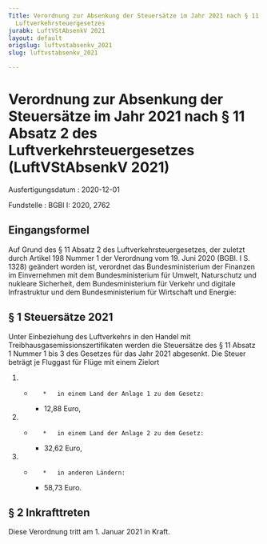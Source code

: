 ```yaml
---
Title: Verordnung zur Absenkung der Steuersätze im Jahr 2021 nach § 11 Absatz 2 des
  Luftverkehrsteuergesetzes
jurabk: LuftVStAbsenkV 2021
layout: default
origslug: luftvstabsenkv_2021
slug: luftvstabsenkv_2021

---
```


# Verordnung zur Absenkung der Steuersätze im Jahr 2021 nach § 11 Absatz 2 des Luftverkehrsteuergesetzes (LuftVStAbsenkV 2021)

Ausfertigungsdatum
:   2020-12-01

Fundstelle
:   BGBl I: 2020, 2762


## Eingangsformel

Auf Grund des § 11 Absatz 2 des Luftverkehrsteuergesetzes, der zuletzt durch Artikel 198 Nummer 1 der Verordnung vom 19. Juni 2020 (BGBl. I S. 1328) geändert worden ist, verordnet das Bundesministerium der Finanzen im Einvernehmen mit dem Bundesministerium für Umwelt, Naturschutz und nukleare Sicherheit, dem Bundesministerium für Verkehr und digitale Infrastruktur und dem Bundesministerium für Wirtschaft und Energie:


## § 1 Steuersätze 2021

Unter Einbeziehung des Luftverkehrs in den Handel mit Treibhausgasemissionszertifikaten werden die Steuersätze des § 11 Absatz 1 Nummer 1 bis 3 des Gesetzes für das Jahr 2021 abgesenkt. Die Steuer beträgt je Fluggast für Flüge mit einem Zielort

1.
    *        *   in einem Land der Anlage 1 zu dem Gesetz:

        *   12,88 Euro,





2.
    *        *   in einem Land der Anlage 2 zu dem Gesetz:

        *   32,62 Euro,





3.
    *        *   in anderen Ländern:

        *   58,73 Euro.








## § 2 Inkrafttreten

Diese Verordnung tritt am 1. Januar 2021 in Kraft.

